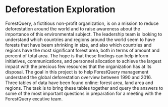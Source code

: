 # Deforestation Exploration
ForestQuery, a fictitious non-profit organization, is on a mission to reduce deforestation around the world and to raise awareness about the importance of this environmental subject.
The leadership team is looking to understand which countries and regions around the world seem to have forests that have beem shrinking in size, and also which countries and regions have the most significant forest area, both in terms of amount and percent of total area. The hope is that these findings can help inform initiatives, communications, and personnel allocation to achieve the largest impact with the precious few resources that the organization has at its disposal.
The goal in this project is to help ForestQuery management understand the global deforestation overview between 1990 and 2016. Three tables of data have been found online: forest area, land area and regions. The task is to bring these tables together and query the answers to some of the most important questions in preparation for a meeting with the ForestQuery excutive team.

